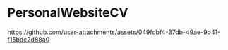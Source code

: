 # PersonalWebsiteCV

https://github.com/user-attachments/assets/049fdbf4-37db-49ae-9b41-f15bdc2d88a0
